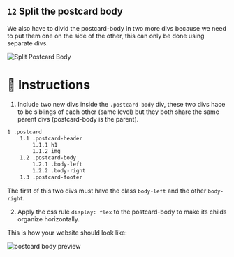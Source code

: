 ## `12` Split the postcard body

We also have to divid the postcard-body in two more divs because we need to put them one on the side of the other, this can only be done using separate divs.

![Split Postcard Body](https://github.com/breatheco-de/exercise-postcard/blob/learnpack/.learn/assets/12-split-postcard-body.gif?raw=true)

# 📝 Instructions

1. Include two new divs inside the `.postcard-body` div, these two divs hace to be siblings of each other (same level) but they both share the same parent divs (postcard-body is the parent).

```txt
1 .postcard
    1.1 .postcard-header
        1.1.1 h1
        1.1.2 img
    1.2 .postcard-body
        1.2.1 .body-left
        1.2.2 .body-right
    1.3 .postcard-footer
```

The first of this two divs must have the class `body-left` and the other `body-right`.

2. Apply the css rule `display: flex` to the postcard-body to make its childs organize horizontally.

This is how your website should look like: 

![postcard body preview](https://github.com/breatheco-de/exercise-postcard/blob/learnpack/.learn/assets/VZS6rNiYfC.gif?raw=true)